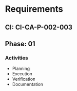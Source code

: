 # Requirements

## CI: CI-CA-P-002-003
## Phase: 01

### Activities
- Planning
- Execution
- Verification
- Documentation
